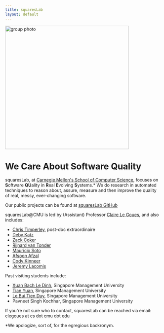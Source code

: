 ```yaml
---
title: squaresLab
layout: default
---
```


<img src="{{ site.url }}/images/GroupAxePhoto.jpg" alt="group photo" width="400px"/>

# We Care About Software Quality

squaresLab, at [Carnegie Mellon's School of Computer
Science](https://http://www.cs.cmu.edu/), focuses on **S**oftware **QU**ality in
**R**eal **E**volving **S**ystems.* We do research in automated techniques to
reason about, assure, measure and then improve the quality of real, messy,
ever-changing software.

Our public projects can be found at
[squaresLab GitHub](https://github.com/squaresLab)

squaresLab@CMU is led by (Assistant) Professor [Claire Le
Goues](http://www.clairelegoues.com), and also includes:

*   [Chris Timperley](http://www.christimperley.co.uk), post-doc extraordinaire
*   [Deby Katz](http://www.cs.cmu.edu/~dskatz/)
*   [Zack Coker](http://www.andrew.cmu.edu/user/zfc/)
*   [Rijnard van Tonder](http://www.cs.cmu.edu/~rvantond/)
*   [Mauricio Soto](http://www.cs.cmu.edu/~msotogon/)
*   [Afsoon Afzal](http://www.cs.cmu.edu/~afsoona)
*   [Cody Kinneer](http://kinneerc.github.io)
*   [Jeremy Lacomis](http://www.cs.cmu.edu/~jlacomis/)

Past visiting students include:
* [Xuan Bach Le Dinh](https://sites.google.com/site/xuanbach0789/home),
  Singapore Management University
* [Tian Yuan](http://www.mysmu.edu/phdis2012/yuan.tian.2012/), Singapore
  Management University
* [Le Bui Tien Duy](https://sites.google.com/site/lebuitienduy), Singapore
  Management University
* Pavneet Singh Kochhar, Singapore Management University

If you're not sure who to contact, squaresLab can be reached via email: clegoues
at cs dot cmu dot edu


*We apologize, sort of, for the egregious backronym.

